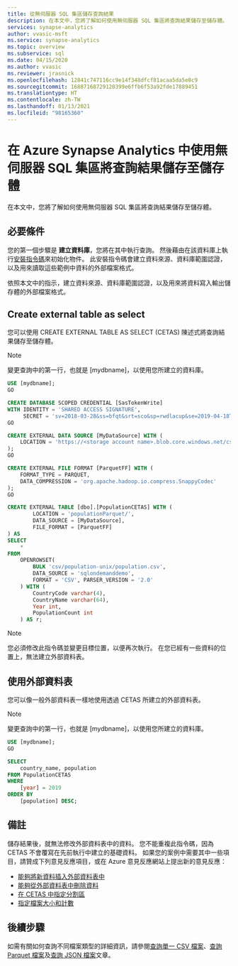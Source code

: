 ```yaml
---
title: 從無伺服器 SQL 集區儲存查詢結果
description: 在本文中，您將了解如何使用無伺服器 SQL 集區將查詢結果儲存至儲存體。
services: synapse-analytics
author: vvasic-msft
ms.service: synapse-analytics
ms.topic: overview
ms.subservice: sql
ms.date: 04/15/2020
ms.author: vvasic
ms.reviewer: jrasnick
ms.openlocfilehash: 12841c747116cc9e14f348dfcf81acaa5da5e8c9
ms.sourcegitcommit: 16887168729120399e6ffb6f53a92fde17889451
ms.translationtype: HT
ms.contentlocale: zh-TW
ms.lasthandoff: 01/13/2021
ms.locfileid: "98165360"
---
```

# <a name="store-query-results-to-storage-using-serverless-sql-pool-in-azure-synapse-analytics"></a>在 Azure Synapse Analytics 中使用無伺服器 SQL 集區將查詢結果儲存至儲存體

在本文中，您將了解如何使用無伺服器 SQL 集區將查詢結果儲存至儲存體。

## <a name="prerequisites"></a>必要條件

您的第一個步驟是 **建立資料庫**，您將在其中執行查詢。 然後藉由在該資料庫上執行[安裝指令碼](https://github.com/Azure-Samples/Synapse/blob/master/SQL/Samples/LdwSample/SampleDB.sql)來初始化物件。 此安裝指令碼會建立資料來源、資料庫範圍認證，以及用來讀取這些範例中資料的外部檔案格式。

依照本文中的指示，建立資料來源、資料庫範圍認證，以及用來將資料寫入輸出儲存體的外部檔案格式。

## <a name="create-external-table-as-select"></a>Create external table as select

您可以使用 CREATE EXTERNAL TABLE AS SELECT (CETAS) 陳述式將查詢結果儲存至儲存體。

> [!NOTE]
> 變更查詢中的第一行，也就是 [mydbname]，以使用您所建立的資料庫。

```sql
USE [mydbname];
GO

CREATE DATABASE SCOPED CREDENTIAL [SasTokenWrite]
WITH IDENTITY = 'SHARED ACCESS SIGNATURE',
     SECRET = 'sv=2018-03-28&ss=bfqt&srt=sco&sp=rwdlacup&se=2019-04-18T20:42:12Z&st=2019-04-18T12:42:12Z&spr=https&sig=lQHczNvrk1KoYLCpFdSsMANd0ef9BrIPBNJ3VYEIq78%3D';
GO

CREATE EXTERNAL DATA SOURCE [MyDataSource] WITH (
    LOCATION = 'https://<storage account name>.blob.core.windows.net/csv', CREDENTIAL = [SasTokenWrite]
);
GO

CREATE EXTERNAL FILE FORMAT [ParquetFF] WITH (
    FORMAT_TYPE = PARQUET,
    DATA_COMPRESSION = 'org.apache.hadoop.io.compress.SnappyCodec'
);
GO

CREATE EXTERNAL TABLE [dbo].[PopulationCETAS] WITH (
        LOCATION = 'populationParquet/',
        DATA_SOURCE = [MyDataSource],
        FILE_FORMAT = [ParquetFF]
) AS
SELECT
    *
FROM
    OPENROWSET(
        BULK 'csv/population-unix/population.csv',
        DATA_SOURCE = 'sqlondemanddemo',
        FORMAT = 'CSV', PARSER_VERSION = '2.0'
    ) WITH (
        CountryCode varchar(4),
        CountryName varchar(64),
        Year int,
        PopulationCount int
    ) AS r;

```

> [!NOTE]
> 您必須修改此指令碼並變更目標位置，以便再次執行。 在您已經有一些資料的位置上，無法建立外部資料表。

## <a name="use-the-external-table"></a>使用外部資料表

您可以像一般外部資料表一樣地使用透過 CETAS 所建立的外部資料表。

> [!NOTE]
> 變更查詢中的第一行，也就是 [mydbname]，以使用您所建立的資料庫。

```sql
USE [mydbname];
GO

SELECT
    country_name, population
FROM PopulationCETAS
WHERE
    [year] = 2019
ORDER BY
    [population] DESC;
```

## <a name="remarks"></a>備註

儲存結果後，就無法修改外部資料表中的資料。 您不能重複此指令碼，因為 CETAS 不會覆寫在先前執行中建立的基礎資料。 如果您的案例中需要其中一些項目，請贊成下列意見反應項目，或在 Azure 意見反應網站上提出新的意見反應：
- [能夠將新資料插入外部資料表中](https://feedback.azure.com/forums/307516-azure-synapse-analytics/suggestions/32981347-polybase-allow-insert-new-data-to-existing-exteran)
- [能夠從外部資料表中刪除資料](https://feedback.azure.com/forums/307516-azure-synapse-analytics/suggestions/15158034-polybase-delete-from-external-tables)
- [在 CETAS 中指定分割區](https://feedback.azure.com/forums/307516-azure-synapse-analytics/suggestions/19520860-polybase-partitioned-by-functionality-when-creati)
- [指定檔案大小和計數](https://feedback.azure.com/forums/307516-azure-synapse-analytics/suggestions/42263617-cetas-specify-number-of-parquet-files-file-size)

## <a name="next-steps"></a>後續步驟

如需有關如何查詢不同檔案類型的詳細資訊，請參閱[查詢單一 CSV 檔案](query-single-csv-file.md)、[查詢 Parquet 檔案](query-parquet-files.md)及[查詢 JSON 檔案](query-json-files.md)文章。
